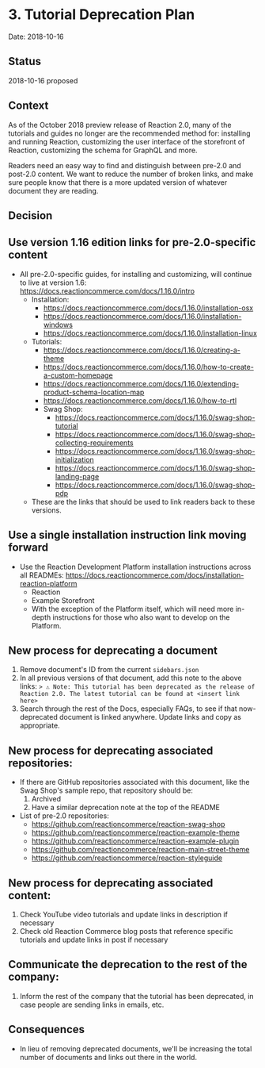 # 3. Tutorial Deprecation Plan

Date: 2018-10-16

## Status

2018-10-16 proposed

## Context

As of the October 2018 preview release of Reaction 2.0, many of the tutorials and guides no longer are the recommended method for: installing and running Reaction, customizing the user interface of the storefront of Reaction, customizing the schema for GraphQL and more.

Readers need an easy way to find and distinguish between pre-2.0 and post-2.0 content. We want to reduce the number of broken links, and make sure people know that there is a more updated version of whatever document they are reading.

## Decision

## Use version 1.16 edition links for pre-2.0-specific content

- All pre-2.0-specific guides, for installing and customizing, will continue to live at version 1.6: https://docs.reactioncommerce.com/docs/1.16.0/intro
    - Installation:
        - https://docs.reactioncommerce.com/docs/1.16.0/installation-osx
        - https://docs.reactioncommerce.com/docs/1.16.0/installation-windows
        - https://docs.reactioncommerce.com/docs/1.16.0/installation-linux
    - Tutorials:
        - https://docs.reactioncommerce.com/docs/1.16.0/creating-a-theme
        - https://docs.reactioncommerce.com/docs/1.16.0/how-to-create-a-custom-homepage
        - https://docs.reactioncommerce.com/docs/1.16.0/extending-product-schema-location-map
        - https://docs.reactioncommerce.com/docs/1.16.0/how-to-rtl
        - Swag Shop:
            - https://docs.reactioncommerce.com/docs/1.16.0/swag-shop-tutorial
            - https://docs.reactioncommerce.com/docs/1.16.0/swag-shop-collecting-requirements
            - https://docs.reactioncommerce.com/docs/1.16.0/swag-shop-initialization
            - https://docs.reactioncommerce.com/docs/1.16.0/swag-shop-landing-page
            - https://docs.reactioncommerce.com/docs/1.16.0/swag-shop-pdp
    - These are the links that should be used to link readers back to these versions.

## Use a single installation instruction link moving forward

- Use the Reaction Development Platform installation instructions across all READMEs: https://docs.reactioncommerce.com/docs/installation-reaction-platform
    - Reaction
    - Example Storefront
    - With the exception of the Platform itself, which will need more in-depth instructions for those who also want to develop on the Platform.

## New process for deprecating a document

1. Remove document's ID from the current `sidebars.json`
2. In all previous versions of that document, add this note to the above links:
```> ⚠️ Note: This tutorial has been deprecated as the release of Reaction 2.0. The latest tutorial can be found at <insert link here>```
1. Search through the rest of the Docs, especially FAQs, to see if that now-deprecated document is linked anywhere. Update links and copy as appropriate.

## New process for deprecating associated repositories:

- If there are GitHub repositories associated with this document, like the Swag Shop's sample repo, that repository should be:
    1. Archived
    1. Have a similar deprecation note at the top of the README
- List of pre-2.0 repositories:
    - https://github.com/reactioncommerce/reaction-swag-shop
    - https://github.com/reactioncommerce/reaction-example-theme
    - https://github.com/reactioncommerce/reaction-example-plugin
    - https://github.com/reactioncommerce/reaction-main-street-theme
    - https://github.com/reactioncommerce/reaction-styleguide

## New process for deprecating associated content:

1. Check YouTube video tutorials and update links in description if necessary
1. Check old Reaction Commerce blog posts that reference specific tutorials and update links in post if necessary

## Communicate the deprecation to the rest of the company:
1. Inform the rest of the company that the tutorial has been deprecated, in case people are sending links in emails, etc.

## Consequences

- In lieu of removing deprecated documents, we'll be increasing the total number of documents and links out there in the world.
